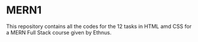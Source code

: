 # MERN1

This repository contains all the codes for the 12 tasks in HTML amd CSS for a MERN Full Stack course given by Ethnus.
